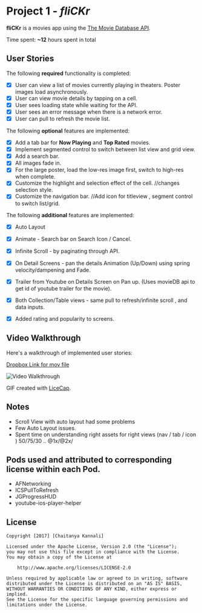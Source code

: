 # Project 1 - *fliCKr*

**fliCKr** is a movies app using the [The Movie Database API](http://docs.themoviedb.apiary.io/#).

Time spent: **~12** hours spent in total 

## User Stories

The following **required** functionality is completed:

- [x] User can view a list of movies currently playing in theaters. Poster images load asynchronously.
- [x] User can view movie details by tapping on a cell.
- [x] User sees loading state while waiting for the API.
- [x] User sees an error message when there is a network error.
- [x] User can pull to refresh the movie list.

The following **optional** features are implemented:

- [x] Add a tab bar for **Now Playing** and **Top Rated** movies. 
- [x] Implement segmented control to switch between list view and grid view.  
- [x] Add a search bar.  
- [x] All images fade in.
- [x] For the large poster, load the low-res image first, switch to high-res when complete.
- [x] Customize the highlight and selection effect of the cell.  //changes selection style.
- [x] Customize the navigation bar.   //Add icon for titleview , segment control to switch list/grid.

The following **additional** features are implemented:

- [x] Auto Layout
- [x] Animate - Search bar on Search Icon / Cancel.
- [X] Infinite Scroll - by paginating through API.
- [X] On Detail Screens - pan the details Animation (Up/Down) using spring velocity/dampening  and Fade.
- [x] Trailer from Youtube on Details Screen on Pan up. (Uses movieDB api to get id of youtube trailer for the movie).
- [x] Both Collection/Table views - same pull to refresh/infinite scroll , and data inputs.
- [x] Added rating and popularity to screens.



## Video Walkthrough

Here's a walkthrough of implemented user stories:


[Dropbox Link for mov file](https://www.dropbox.com/s/7o0z28a4mod4fqo/flicker.mov?dl=0) 

<img src='https://github.com/eadencode/Flickr/blob/master/flickrgif2.gif' title='Video Walkthrough' width='' alt='Video Walkthrough' />

GIF created with [LiceCap](http://www.cockos.com/licecap/).


## Notes

- Scroll View with auto layout had some problems 
- Few Auto Layout issues.
- Spent time on understanding right assets for right views (nav / tab / icon ) 50/75/30 .. @1x/@2x/

## Pods used and attributed to corresponding license within each Pod. 
- AFNetworking
- ICSPullToRefresh
- JGProgressHUD
- youtube-ios-player-helper


## License

    Copyright [2017] [Chaitanya Kannali]

    Licensed under the Apache License, Version 2.0 (the "License");
    you may not use this file except in compliance with the License.
    You may obtain a copy of the License at

        http://www.apache.org/licenses/LICENSE-2.0

    Unless required by applicable law or agreed to in writing, software
    distributed under the License is distributed on an "AS IS" BASIS,
    WITHOUT WARRANTIES OR CONDITIONS OF ANY KIND, either express or implied.
    See the License for the specific language governing permissions and
    limitations under the License.
